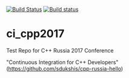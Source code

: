 [![Build Status](https://travis-ci.org/bzzzil/ci_cpp2017.svg?branch=master)](https://travis-ci.org/bzzzil/ci_cpp2017)
[![Build status](https://ci.appveyor.com/api/projects/status/j4ydwx10fr40m08f?svg=true)](https://ci.appveyor.com/project/bzzzil/ci-cpp2017)


# ci_cpp2017
Test Repo for C++ Russia 2017 Conference

"Continuous Integration for C++ Developers" (https://github.com/sdukshis/cpp-russia-hello)
